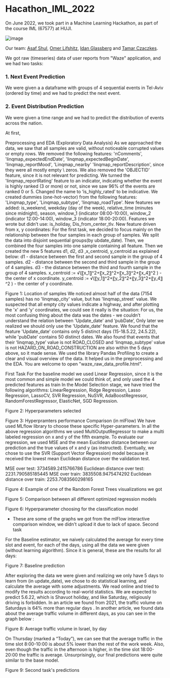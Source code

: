 # Hacathon_IML_2022
On June 2022, we took part in a Machine Learning Hackathon, as part of the course IML (67577) at HUJI.

![image](https://user-images.githubusercontent.com/101043049/179757701-144160cf-1ce9-4960-8217-5d8dfcbeced4.png)



Our team:
[Asaf Shul](https://github.com/AsafShul), [Omer Lifshitz](https://github.com/OmerLif), [Idan Glassberg](https://github.com/idan0405) and [Tamar Czaczkes](https://github.com/TamarCzaczkes).

We got raw (timeseries) data of user reports from "Waze" application, and we had two tasks:
### 1. Next Event Prediction
We were given a a dataframe with groups of 4 sequential events in Tel-Aviv (ordered by time) and we had to predict the next event.

### 2. Event Distribution Prediction
We were given a time range and we had to predict the distribution of events across the nation.

At first, 


Preprocessing and EDA (Exploratory Data Analysis)
As we approached the data, we saw that all samples are valid, without noticeable corrupted values or empty rows. 
We removed the following features: 'nComments', 'linqmap_expectedEndDate', 'linqmap_expectedBeginDate', 'linqmap_reportMood', 'Linqmap_nearby' 'linqmap_reportDescription', since they were all mostly empty \ zeros. We also removed the 'OBJECTID' feature, since it is not relevant for predicting. 
We turned the 'linqmap_reportRating' feature to an indicator, indicating whether the event is highly ranked (3 or more) or not, since we saw 96% of the events are ranked 0 or 5. Changed the name to ‘is_highly_rated’ to be indicative.
We created dummies (one-hot-vector) from the following features: 'Linqmap_type', 'Linqmap_subtype', 'linqmap_roadType'.
New features we added: is_weekend, weekday (day of the week), relative_time (minutes since midnight), season, window_1 (indicator 08:00-10:00), window_2 (indicator 12:00-14:00), window_3 (indicator 18:00-20:00).
Features we wrote but didn’t use: is_holiday, Dis_from_center_tlv.
New feature driven from x, y coordinates:
For the first task, we decided to focus mainly on the relationship between the four samples in each group of samples. We split the data into disjoint sequential groups(by ubdate_date). Then, we combined the four samples into one sample containing all feature. Then we created the new 5 features d1, d2, d3 ,x_centroid, y_centroid as explained below: 
	d1 - distance between the first and second sample in the group of 4 samples.
	d2 - distance between the second and third sample in the group of 4 samples.
	d3 - the distance between the third and fourth  sample in the group of 4 samples.
	x_centroid := √(〖x_1〗^2+〖x_2〗^2+〖x_3〗^2+〖x_4〗^2 ) - the center of x coordinate.
	y_centroid := √(〖y_1〗^2+〖y_2〗^2+〖y_3〗^2+〖y_4〗^2 ) - the center of y coordinate.
 
Figure 1: Location of samples
We noticed almost half of the data (7154 samples) has no 'linqmap_city' value, but has 'linqmap_street' value. We suspected that all empty city values indicate a highway, and after plotting the 'x' and 'y' coordinates, we could see it really is the situation:
For us, the most confusing thing about the data was the dates - we couldn’t understand the relation between 'Update_date' and ‘pubDate’, Only later we realized we should only use the 'Update_date' feature. 
We found that the feature 'Update_date' contains only 5 distinct days (15-18.5.22, 24.5.22), while 'pubDate' contains 50 distinct dates. We also found that events that their ‘linqmap_type’ value is not ROAD_CLOSED and ‘linqmap_subtype’ value is not HAZARD_ON_ROAD_CONSTRUCTION are also within the 5 days above, so it made sense.
We used the library Pandas Profiling to create a clear and visual overview of the data. It helped us in the preprocessing and the EDA. You are welcome to open "waze_raw_data_profile.html".

First Task
For the baseline model we used Linear Regression, since it is the most common and simple model we could think of, and only used the 4 predicted features as train
In the Model Selection stage, we have tried the following algorithms: 
LinearRegression, Ridge Regression, Lasso Regression, LassoCV, SVR Regression, NuSVR, AdaBoostRegressor, RandomForestRegressor, ElasticNet, SGD Regression.
 
Figure 2: Hyperparameters selected















Figure 3: Hyperpramters performance Comparison (in mlFlow)
We have used MLflow library to choose these specific Hyper-parameters. In all the above regression algorithms we used MultiOutputRegressor   to make a multi labeled regression on x and y of the fifth example. To evaluate our regression, we used MSE and the mean Euclidean distance between our prediction and the true values of x and y (as instructed).
Eventually, we chose to use the SVR (Support Vector Regression) model because it received the lowest mean Euclidean distance over the validation test.
 
MSE over test: 3734589.2415766786
Euclidean distance over test: 2231.790585185445
MSE over train: 3835508.9475474292
Euclidean distance over train: 2253.7083560298165

 
Figure 4: Example of one of the Random Forest Trees visualizations we got


 
Figure 5: Comparison between all different optimized regression models


 
Figure 6: Hyperparameter choosing for the classification model



* These are some of the graphs we got from the mlFlow interactive comparison window, we didn't upload it due to lack of space.
Second task

For the Baseline estimator, we naively calculated the average for every time slot and event, for each of the days, using all the data we were given (without learning algorithm). Since it is general, these are the results for all days:
 
Figure 7: Baseline prediction

After exploring the data we were given and realizing we only have 5 days to learn from (in update_date), we chose to do statistical learning, and calculate the average with some adjustments. We read online and tried to modify the results according to real-world statistics. We are expected to predict 5.6.22, which is Shavuot holiday, and like Saturday, religiously driving is forbidden. In an article we found from 2021, the traffic volume on Saturdays is 64% more than regular days .
In another article, we found data about the average traffic volume in different days, as you can see in the graph below :
 
Figure 8: Average traffic volume in Israel, by day

On Thursday (marked a “Today”), we can see that the average traffic in the time slot 8:00-10:00 is about 5% lower than the rest of the work week. Also, even though the traffic in the afternoon is higher, in the time slot 18:00-20:00 the traffic is average. 
Unsurprisingly, our final predictions were quite similar to the base model.

 
Figure 9: Second task's predictions








